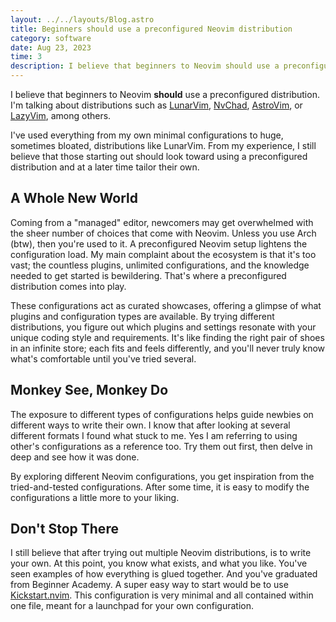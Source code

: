 ```yaml
---
layout: ../../layouts/Blog.astro
title: Beginners should use a preconfigured Neovim distribution
category: software
date: Aug 23, 2023
time: 3
description: I believe that beginners to Neovim should use a preconfigured distribution. I'm talking about distributions such as LunarVim, NvChad, AstroVim, or LazyVim, among others.
---
```


I believe that beginners to Neovim **should** use a preconfigured distribution. I'm talking about distributions such as [LunarVim](https://www.lunarvim.org/), [NvChad](https://nvchad.com/), [AstroVim](https://astronvim.com/), or [LazyVim](https://www.lazyvim.org/), among others.

I've used everything from my own minimal configurations to huge, sometimes bloated, distributions like LunarVim. From my experience, I still believe that those starting out should look toward using a preconfigured distribution and at a later time tailor their own.

## A Whole New World

Coming from a "managed" editor, newcomers may get overwhelmed with the sheer number of choices that come with Neovim. Unless you use Arch (btw), then you're used to it. A preconfigured Neovim setup lightens the configuration load. 
My main complaint about the ecosystem is that it's too vast; the countless plugins, unlimited configurations, and the knowledge needed to get started is bewildering. That's where a preconfigured distribution comes into play.

These configurations act as curated showcases, offering a glimpse of what plugins and configuration types are available. By trying different distributions, you figure out which plugins and settings resonate with your unique coding style and requirements. It's like finding the right pair of shoes in an infinite store; each fits and feels differently, and you'll never truly know what's comfortable until you've tried several. 

## Monkey See, Monkey Do

The exposure to different types of configurations helps guide newbies on different ways to write their own. I know that after looking at several different formats I found what stuck to me. Yes I am referring to using other's configurations as a reference too. Try them out first, then delve in deep and see how it was done.

By exploring different Neovim configurations, you get inspiration from the tried-and-tested configurations. After some time, it is easy to modify the configurations a little more to your liking. 

## Don't Stop There

I still believe that after trying out multiple Neovim distributions, is to write your own. At this point, you know what exists, and what you like. You've seen examples of how everything is glued together. And you've graduated from Beginner Academy. A super easy way to start would be to use [Kickstart.nvim](https://github.com/nvim-lua/kickstart.nvim). This configuration is very minimal and all contained within one file, meant for a launchpad for your own configuration.